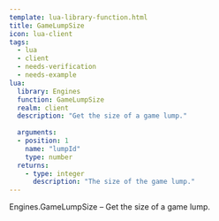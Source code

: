 ```yaml
---
template: lua-library-function.html
title: GameLumpSize
icon: lua-client
tags:
  - lua
  - client
  - needs-verification
  - needs-example
lua:
  library: Engines
  function: GameLumpSize
  realm: client
  description: "Get the size of a game lump."
  
  arguments:
  - position: 1
    name: "lumpId"
    type: number
  returns:
    - type: integer
      description: "The size of the game lump."
---
```


<div class="lua__search__keywords">
Engines.GameLumpSize &#x2013; Get the size of a game lump.
</div>
